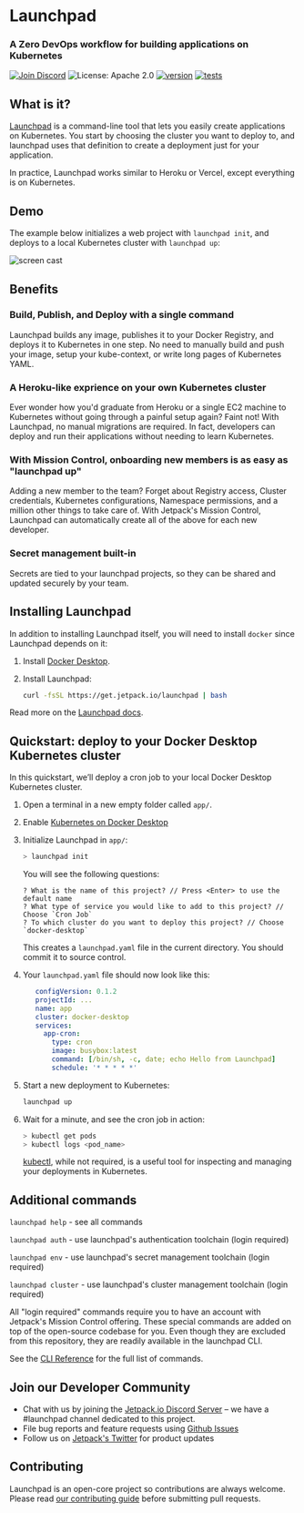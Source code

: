 # Launchpad

### A Zero DevOps workflow for building applications on Kubernetes

[![Join Discord](https://img.shields.io/discord/903306922852245526?color=7389D8&label=discord&logo=discord&logoColor=ffffff)](https://discord.gg/agbskCJXk2) ![License: Apache 2.0](https://img.shields.io/github/license/jetpack-io/devbox) [![version](https://img.shields.io/github/v/release/jetpack-io/launchpad?color=green&label=version&sort=semver)](https://github.com/jetpack-io/launchpad/releases) [![tests](https://github.com/jetpack-io/launchpad/actions/workflows/release.yaml/badge.svg)](https://github.com/jetpack-io/launchpad/actions/workflows/release.yaml?branch=main)


## What is it?

[Launchpad](https://www.jetpack.io/launchpad) is a command-line tool that lets you easily create applications on Kubernetes. You start by choosing the cluster you want to deploy to, and launchpad uses that definition to create a deployment just for your application.

In practice, Launchpad works similar to Heroku or Vercel, except everything is on Kubernetes.


## Demo

The example below initializes a web project with `launchpad init`, and deploys to a local Kubernetes cluster with `launchpad up`:

![screen cast](https://user-images.githubusercontent.com/2292093/201768560-b8a4db24-49c4-45cc-a4a4-b27c2815835e.svg)


## Benefits

### Build, Publish, and Deploy with a single command

Launchpad builds any image, publishes it to your Docker Registry, and deploys it to Kubernetes in one step. No need to manually build and push your image, setup your kube-context, or write long pages of Kubernetes YAML.


### A Heroku-like exprience on your own Kubernetes cluster

Ever wonder how you'd graduate from Heroku or a single EC2 machine to Kubernetes without going through a painful setup again? Faint not! With Launchpad, no manual migrations are required. In fact, developers can deploy and run their applications without needing to learn Kubernetes. 


### With Mission Control, onboarding new members is as easy as "launchpad up"

Adding a new member to the team? Forget about Registry access, Cluster credentials, Kubernetes configurations, Namespace permissions, and a million other things to take care of. With Jetpack's Mission Control, Launchpad can automatically create all of the above for each new developer.


### Secret management built-in

Secrets are tied to your launchpad projects, so they can be shared and updated securely by your team.


## Installing Launchpad

In addition to installing Launchpad itself, you will need to install `docker` since Launchpad depends on it:

1. Install [Docker Desktop](https://www.docker.com/get-started/).

2. Install Launchpad:

   ```sh
   curl -fsSL https://get.jetpack.io/launchpad | bash
   ```

Read more on the [Launchpad docs](http://www.jetpack.io/launchpad/docs/getting-started/any-image-to-k8s-5-min/).


## Quickstart: deploy to your Docker Desktop Kubernetes cluster

In this quickstart, we’ll deploy a cron job to your local Docker Desktop Kubernetes cluster.

1. Open a terminal in a new empty folder called `app/`.

2. Enable [Kubernetes on Docker Desktop](https://docs.docker.com/desktop/kubernetes/)

3. Initialize Launchpad in `app/`:

   ```bash
   > launchpad init
   ```
   
   You will see the following questions:
   ```
   ? What is the name of this project? // Press <Enter> to use the default name
   ? What type of service you would like to add to this project? // Choose `Cron Job`
   ? To which cluster do you want to deploy this project? // Choose `docker-desktop`
   ```
   
   
   This creates a `launchpad.yaml` file in the current directory. You should commit it to source control.

4. Your `launchpad.yaml` file should now look like this:

   ```yaml
      configVersion: 0.1.2
      projectId: ...
      name: app
      cluster: docker-desktop
      services:
        app-cron:
          type: cron
          image: busybox:latest
          command: [/bin/sh, -c, date; echo Hello from Launchpad]
          schedule: '* * * * *'
   ```

5. Start a new deployment to Kubernetes:

   ```bash
   launchpad up
   ```

6. Wait for a minute, and see the cron job in action:

   ```bash
   > kubectl get pods
   > kubectl logs <pod_name>
   ```

   [kubectl](https://www.jetpack.io/launchpad/docs/getting-started/any-image-to-k8s-5-min/#prerequisites), while not required, is a useful tool for inspecting and managing your deployments in Kubernetes.


## Additional commands

`launchpad help` - see all commands

`launchpad auth` - use launchpad's authentication toolchain (login required)

`launchpad env` - use launchpad's secret management toolchain (login required)

`launchpad cluster` - use launchpad's cluster management toolchain (login required)

All "login required" commands require you to have an account with Jetpack's Mission Control offering. These special commands are added on top of the open-source codebase for you. Even though they are excluded from this repository, they are readily available in the launchpad CLI.

See the [CLI Reference](https://www.jetpack.io/launchpad/docs/reference/cli/) for the full list of commands.


## Join our Developer Community

- Chat with us by joining the [Jetpack.io Discord Server](https://discord.gg/jetpack-io) – we have a #launchpad channel dedicated to this project.
- File bug reports and feature requests using [Github Issues](https://github.com/jetpack-io/launchpad/issues)
- Follow us on [Jetpack's Twitter](https://twitter.com/jetpack_io) for product updates

## Contributing

Launchpad is an open-core project so contributions are always welcome. Please read [our contributing guide](CONTRIBUTING.md) before submitting pull requests.
